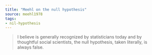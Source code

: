 ```yaml
---
title: "Meehl on the null hypothesis"
source: meehl1978
tags:
- nil-hypothesis
---
```


> I believe is generally recognized by statisticians today and by thoughtful social scientists, the null hypothesis,
>   taken literally, is always false.
